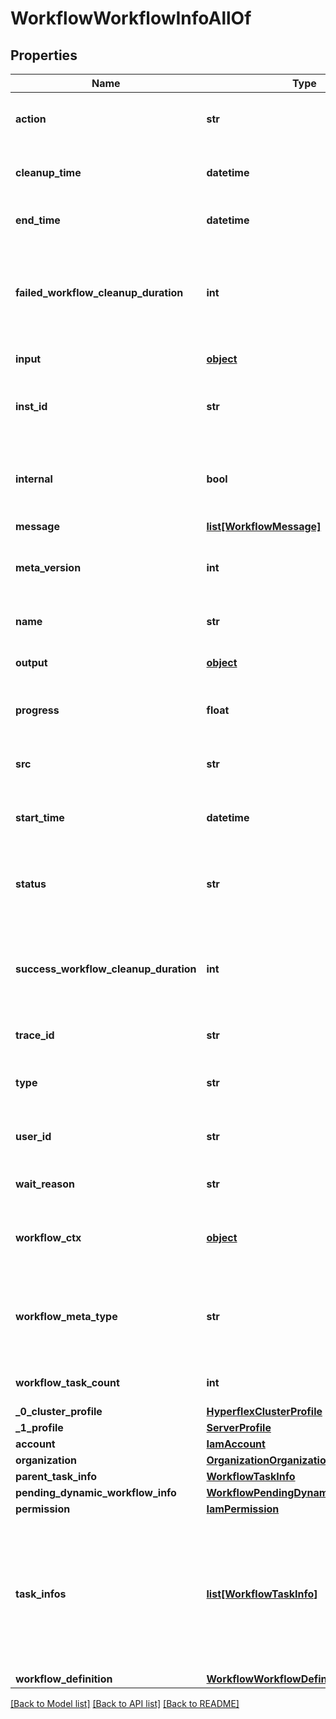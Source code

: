 # WorkflowWorkflowInfoAllOf

## Properties
Name | Type | Description | Notes
------------ | ------------- | ------------- | -------------
**action** | **str** | The action of the workflow such as start, cancel, retry, pause.   | [optional] [default to 'Start']
**cleanup_time** | **datetime** | The time when the workflow info will be removed from database.   | [optional] [readonly] 
**end_time** | **datetime** | The time when the workflow reached a final state.   | [optional] [readonly] 
**failed_workflow_cleanup_duration** | **int** | The duration in hours after which the workflow info for failed, terminated or timed out workflow will be removed from database.   | [optional] 
**input** | [**object**](.md) | All the given inputs for the workflow.   | [optional] 
**inst_id** | **str** | A workflow instance Id which is the unique identified for the workflow execution.   | [optional] [readonly] 
**internal** | **bool** | Denotes if this workflow is internal and should be hidden from user view of running workflows.   | [optional] 
**message** | [**list[WorkflowMessage]**](WorkflowMessage.md) |  | [optional] 
**meta_version** | **int** | Version of the workflow metadata for which this workflow execution was started.   | [optional] 
**name** | **str** | A name of the workflow execution instance.   | [optional] 
**output** | [**object**](.md) | All the generated outputs for the workflow.   | [optional] [readonly] 
**progress** | **float** | This field indicates percentage of workflow task execution.    | [optional] [readonly] 
**src** | **str** | The source microservice name which is the owner for this workflow.   | [optional] [readonly] 
**start_time** | **datetime** | The time when the workflow was started for execution.   | [optional] [readonly] 
**status** | **str** | A status of the workflow (RUNNING, WAITING, COMPLETED, TIME_OUT, FAILED).   | [optional] [readonly] 
**success_workflow_cleanup_duration** | **int** | The duration in hours after which the workflow info for successful workflow will be removed from database.   | [optional] 
**trace_id** | **str** | The trace id to keep track of workflow execution.   | [optional] [readonly] 
**type** | **str** | A type of the workflow (serverconfig, ansible_monitoring).   | [optional] [readonly] 
**user_id** | **str** | The user identifier which indicates the user that started this workflow.   | [optional] [readonly] 
**wait_reason** | **str** | Denotes the reason workflow is in waiting status.   | [optional] [default to 'None']
**workflow_ctx** | [**object**](.md) | The workflow context which contains initiator and target information.    | [optional] 
**workflow_meta_type** | **str** | The type of workflow meta. Derived from the workflow meta that is used to launch this workflow instance.   | [optional] [default to 'SystemDefined']
**workflow_task_count** | **int** | Total number of workflow tasks in this workflow.    | [optional] [readonly] 
**_0_cluster_profile** | [**HyperflexClusterProfile**](.md) |  | [optional] 
**_1_profile** | [**ServerProfile**](.md) |  | [optional] 
**account** | [**IamAccount**](.md) |  | [optional] 
**organization** | [**OrganizationOrganization**](.md) |  | [optional] 
**parent_task_info** | [**WorkflowTaskInfo**](.md) |  | [optional] 
**pending_dynamic_workflow_info** | [**WorkflowPendingDynamicWorkflowInfo**](.md) |  | [optional] 
**permission** | [**IamPermission**](.md) |  | [optional] 
**task_infos** | [**list[WorkflowTaskInfo]**](WorkflowTaskInfo.md) | A reference to a workflowTaskInfo resource. When the $expand query parameter is specified, the referenced resource is returned inline. List of task instances that ran as part of this workflow execution.  | [optional] [readonly] 
**workflow_definition** | [**WorkflowWorkflowDefinition**](.md) |  | [optional] 

[[Back to Model list]](../README.md#documentation-for-models) [[Back to API list]](../README.md#documentation-for-api-endpoints) [[Back to README]](../README.md)


